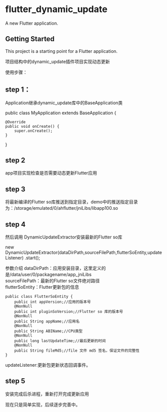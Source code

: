 # flutter_dynamic_update

A new Flutter application.

## Getting Started

This project is a starting point for a Flutter application.

项目结构中的dynamic_update插件项目实现动态更新

使用步骤：

## step 1：
Application继承dynamic_update库中的BaseApplication类

public class MyApplication extends BaseApplication {

    @Override
    public void onCreate() {
        super.onCreate();
    }
}

## step 2
app项目实现检查是否需要动态更新Flutter应用

## step 3
将最新编译的Flutter so库推送到指定目录，demo中的推送指定目录为：/storage/emulated/0/ahflutter/jniLibs/libapp100.so

## step 4
然后调用 DynamicUpdateExtractor安装最新的Flutter so库

new DynamicUpdateExtractor(dataDirPath,sourceFilePath,flutterSoEntity,updateListener)
                           .start();
                           
参数介绍
dataDirPath：应用安装目录，这里定义的是/data/user/0/packagename/app_jniLibs  
sourceFilePath：最新的Flutter so文件绝对路径  
flutterSoEntity：Flutter更新包的信息  

    public class FlutterSoEntity {
        public int appVersion;//应用的版本号
        @NonNull
        public int pluginSoVersion;//Flutter so 库的版本号
        @NonNull
        public String appName;//应用名
        @NonNull
        public String ABIName;//CPU类型
        @NonNull
        public long lastUpdateTime;//最后更新的时间
        @NonNull
        public String fileMd5;//file 文件 md5 签名，保证文件的完整性
    }  
updateListener:更新包更新状态回调事件。  

## step 5
安装完成后杀进程，重新打开完成更新应用



现在只是简单实现，后续逐步完善中。
    


